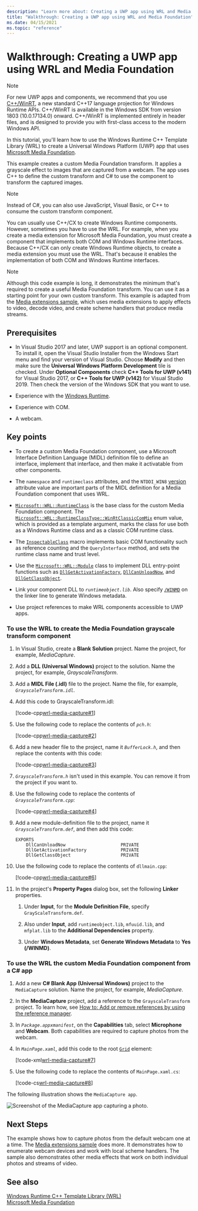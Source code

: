 ```yaml
---
description: "Learn more about: Creating a UWP app using WRL and Media Foundation"
title: "Walkthrough: Creating a UWP app using WRL and Media Foundation"
ms.date: 04/15/2021
ms.topic: "reference"
---
```

# Walkthrough: Creating a UWP app using WRL and Media Foundation

> [!NOTE]
> For new UWP apps and components, we recommend that you use [C++/WinRT](/windows/uwp/cpp-and-winrt-apis/), a new standard C++17 language projection for Windows Runtime APIs. C++/WinRT is available in the Windows SDK from version 1803 (10.0.17134.0) onward. C++/WinRT is implemented entirely in header files, and is designed to provide you with first-class access to the modern Windows API.

In this tutorial, you'll learn how to use the Windows Runtime C++ Template Library (WRL) to create a Universal Windows Platform (UWP) app that uses [Microsoft Media Foundation](/windows/win32/medfound/microsoft-media-foundation-sdk).

This example creates a custom Media Foundation transform. It applies a grayscale effect to images that are captured from a webcam. The app uses C++ to define the custom transform and C# to use the component to transform the captured images.

> [!NOTE]
> Instead of C#, you can also use JavaScript, Visual Basic, or C++ to consume the custom transform component.

You can usually use C++/CX to create Windows Runtime components. However, sometimes you have to use the WRL. For example, when you create a media extension for Microsoft Media Foundation, you must create a component that implements both COM and Windows Runtime interfaces. Because C++/CX can only create Windows Runtime objects, to create a media extension you must use the WRL. That's because it enables the implementation of both COM and Windows Runtime interfaces.

> [!NOTE]
> Although this code example is long, it demonstrates the minimum that's required to create a useful Media Foundation transform. You can use it as a starting point for your own custom transform. This example is adapted from the [Media extensions sample](https://github.com/Microsoft/VCSamples/tree/master/VC2012Samples/Windows%208%20samples/C%2B%2B/Windows%208%20app%20samples), which uses media extensions to apply effects to video, decode video, and create scheme handlers that produce media streams.

## Prerequisites

- In Visual Studio 2017 and later, UWP support is an optional component. To install it, open the Visual Studio Installer from the Windows Start menu and find your version of Visual Studio. Choose **Modify** and then make sure the **Universal Windows Platform Development** tile is checked. Under **Optional Components** check **C++ Tools for UWP (v141)** for Visual Studio 2017, or **C++ Tools for UWP (v142)** for Visual Studio 2019. Then check the version of the Windows SDK that you want to use.

- Experience with the [Windows Runtime](/uwp/api/).

- Experience with COM.

- A webcam.

## Key points

- To create a custom Media Foundation component, use a Microsoft Interface Definition Language (MIDL) definition file to define an interface, implement that interface, and then make it activatable from other components.

- The `namespace` and `runtimeclass` attributes, and the `NTDDI_WIN8` [version](/windows/win32/Midl/version) attribute value are important parts of the MIDL definition for a Media Foundation component that uses WRL.

- [`Microsoft::WRL::RuntimeClass`](runtimeclass-class.md) is the base class for the custom Media Foundation component. The [`Microsoft::WRL::RuntimeClassType::WinRtClassicComMix`](runtimeclasstype-enumeration.md) enum value, which is provided as a template argument, marks the class for use both as a Windows Runtime class and as a classic COM runtime class.

- The [`InspectableClass`](inspectableclass-macro.md) macro implements basic COM functionality such as reference counting and the `QueryInterface` method, and sets the runtime class name and trust level.

- Use the [`Microsoft::WRL::Module`](module-class.md) class to implement DLL entry-point functions such as [`DllGetActivationFactory`](/windows/win32/winrt/functions), [`DllCanUnloadNow`](/windows/win32/api/combaseapi/nf-combaseapi-dllcanunloadnow), and [`DllGetClassObject`](/windows/win32/api/combaseapi/nf-combaseapi-dllgetclassobject).

- Link your component DLL to *`runtimeobject.lib`*. Also specify [`/WINMD`](../../cppcx/compiler-and-linker-options-c-cx.md) on the linker line to generate Windows metadata.

- Use project references to make WRL components accessible to UWP apps.

### To use the WRL to create the Media Foundation grayscale transform component

1. In Visual Studio, create a **Blank Solution** project. Name the project, for example, *MediaCapture*.

1. Add a **DLL (Universal Windows)** project to the solution. Name the project, for example, *GrayscaleTransform*.

1. Add a **MIDL File (.idl)** file to the project. Name the file, for example, *`GrayscaleTransform.idl`*.

1. Add this code to GrayscaleTransform.idl:

   [!code-cpp[wrl-media-capture#1](../codesnippet/CPP/walkthrough-creating-a-windows-store-app-using-wrl-and-media-foundation_1.idl)]

1. Use the following code to replace the contents of *`pch.h`*:

   [!code-cpp[wrl-media-capture#2](../codesnippet/CPP/walkthrough-creating-a-windows-store-app-using-wrl-and-media-foundation_2.h)]

1. Add a new header file to the project, name it *`BufferLock.h`*, and then replace the contents with this code:

   [!code-cpp[wrl-media-capture#3](../codesnippet/CPP/walkthrough-creating-a-windows-store-app-using-wrl-and-media-foundation_3.h)]

1. *`GrayscaleTransform.h`* isn't used in this example. You can remove it from the project if you want to.

1. Use the following code to replace the contents of *`GrayscaleTransform.cpp`*:

   [!code-cpp[wrl-media-capture#4](../codesnippet/CPP/walkthrough-creating-a-windows-store-app-using-wrl-and-media-foundation_4.cpp)]

1. Add a new module-definition file to the project, name it *`GrayscaleTransform.def`*, and then add this code:

   ```idl
   EXPORTS
       DllCanUnloadNow                     PRIVATE
       DllGetActivationFactory             PRIVATE
       DllGetClassObject                   PRIVATE
   ```

1. Use the following code to replace the contents of `dllmain.cpp`:

   [!code-cpp[wrl-media-capture#6](../codesnippet/CPP/walkthrough-creating-a-windows-store-app-using-wrl-and-media-foundation_6.cpp)]

1. In the project's **Property Pages** dialog box, set the following **Linker** properties.

   1. Under **Input**, for the **Module Definition File**, specify `GrayScaleTransform.def`.

   1. Also under **Input**, add `runtimeobject.lib`, `mfuuid.lib`, and `mfplat.lib` to the **Additional Dependencies** property.

   1. Under **Windows Metadata**, set **Generate Windows Metadata** to **Yes (/WINMD)**.

### To use the WRL the custom Media Foundation component from a C# app

1. Add a new **C# Blank App (Universal Windows)** project to the `MediaCapture` solution. Name the project, for example, *MediaCapture*.

1. In the **MediaCapture** project, add a reference to the `GrayscaleTransform` project. To learn how, see [How to: Add or remove references by using the reference manager](/visualstudio/ide/how-to-add-or-remove-references-by-using-the-reference-manager).

1. In *`Package.appxmanifest`*, on the **Capabilities** tab, select **Microphone** and **Webcam**. Both capabilities are required to capture photos from the webcam.

1. In *`MainPage.xaml`*, add this code to the root [`Grid`](/uwp/api/windows.ui.xaml.controls.grid) element:

   [!code-xml[wrl-media-capture#7](../codesnippet/Xaml/walkthrough-creating-a-windows-store-app-using-wrl-and-media-foundation_7.xaml)]

1. Use the following code to replace the contents of `MainPage.xaml.cs`:

   [!code-cs[wrl-media-capture#8](../codesnippet/CSharp/walkthrough-creating-a-windows-store-app-using-wrl-and-media-foundation_8.cs)]

The following illustration shows the `MediaCapture app`.

![Screenshot of the MediaCapture app capturing a photo.](../media/wrl_media_capture.png "WRL_Media_Capture")

## Next Steps

The example shows how to capture photos from the default webcam one at a time. The [Media extensions sample](https://github.com/Microsoft/VCSamples/tree/master/VC2012Samples/Windows%208%20samples/C%2B%2B/Windows%208%20app%20samples) does more. It demonstrates how to enumerate webcam devices and work with local scheme handlers. The sample also demonstrates other media effects that work on both individual photos and streams of video.

## See also

[Windows Runtime C++ Template Library (WRL)](windows-runtime-cpp-template-library-wrl.md)\
[Microsoft Media Foundation](/windows/win32/medfound/microsoft-media-foundation-sdk)
